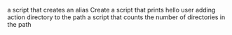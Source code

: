 a script that creates an alias
Create a script that prints hello user
adding action directory to the path
a script that counts the number of directories in the path
